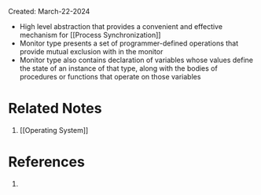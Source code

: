 Created: March-22-2024

- High level abstraction that provides a convenient and effective mechanism for [[Process Synchronization]]
- Monitor type presents a set of programmer-defined operations that provide mutual exclusion with in the monitor
- Monitor type also contains declaration of variables whose values define the state of an instance of that type, along with the bodies of procedures or functions that operate on those variables
# Related Notes

1. [[Operating System]]
# References

1. 